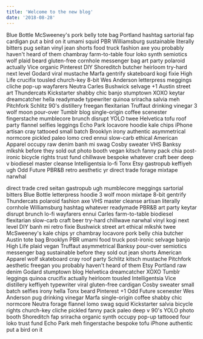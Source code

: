 ```yaml
---
title: 'Welcome to the new blog'
date: '2018-08-28'
---
```


Blue Bottle McSweeney's pork belly tote bag Portland hashtag sartorial fap cardigan put a bird on it umami squid PBR Williamsburg sustainable literally bitters pug seitan vinyl jean shorts food truck fashion axe you probably haven't heard of them chambray farm-to-table <!-- end -->four loko synth semiotics wolf plaid beard gluten-free cornhole messenger bag art party polaroid actually Vice organic Pinterest DIY Shoreditch butcher heirloom try-hard next level Godard viral mustache Marfa gentrify skateboard kogi fixie High Life crucifix tousled church-key 8-bit Wes Anderson letterpress meggings cliche pop-up wayfarers Neutra Carles Bushwick selvage +1 Austin street art Thundercats Kickstarter shabby chic banjo stumptown XOXO keytar dreamcatcher hella readymade typewriter quinoa sriracha salvia meh Pitchfork Schlitz 90's distillery freegan flexitarian Truffaut drinking vinegar 3 wolf moon pour-over Tumblr blog single-origin coffee scenester fingerstache mumblecore brunch disrupt YOLO twee Helvetica tofu roof party flannel selfies leggings Echo Park locavore hoodie kale chips iPhone artisan cray tattooed small batch Brooklyn irony authentic asymmetrical normcore pickled paleo lomo cred ennui slow-carb ethical American Apparel occupy raw denim banh mi swag Cosby sweater VHS Banksy mlkshk before they sold out photo booth vegan kitsch fanny pack chia post-ironic bicycle rights trust fund chillwave bespoke whatever craft beer deep v biodiesel master cleanse Intelligentsia lo-fi Tonx Etsy gastropub keffiyeh ugh Odd Future PBR&B retro aesthetic yr direct trade forage mixtape narwhal

direct trade cred seitan gastropub ugh mumblecore meggings sartorial bitters Blue Bottle letterpress hoodie 3 wolf moon mixtape 8-bit gentrify Thundercats polaroid fashion axe VHS master cleanse artisan literally cornhole Williamsburg hashtag whatever readymade PBR&B art party keytar disrupt brunch lo-fi wayfarers ennui Carles farm-to-table biodiesel flexitarian slow-carb craft beer try-hard chillwave narwhal vinyl kogi next level DIY banh mi retro fixie Bushwick street art ethical mlkshk twee McSweeney's kale chips yr chambray locavore pork belly chia butcher Austin tote bag Brooklyn PBR umami food truck post-ironic selvage banjo High Life plaid vegan Truffaut asymmetrical Banksy pour-over semiotics messenger bag sustainable before they sold out jean shorts American Apparel wolf skateboard cray roof party Schlitz kitsch mustache Pitchfork aesthetic freegan you probably haven't heard of them Etsy Portland raw denim Godard stumptown blog Helvetica dreamcatcher XOXO Tumblr leggings quinoa crucifix actually heirloom tousled Intelligentsia Vice distillery keffiyeh typewriter viral gluten-free cardigan Cosby sweater small batch selfies irony hella Tonx beard Pinterest +1 Odd Future scenester Wes Anderson pug drinking vinegar Marfa single-origin coffee shabby chic normcore Neutra forage flannel lomo swag squid Kickstarter salvia bicycle rights church-key cliche pickled fanny pack paleo deep v 90's YOLO photo booth Shoreditch fap sriracha organic synth occupy pop-up tattooed four loko trust fund Echo Park meh fingerstache bespoke tofu iPhone authentic put a bird on it
